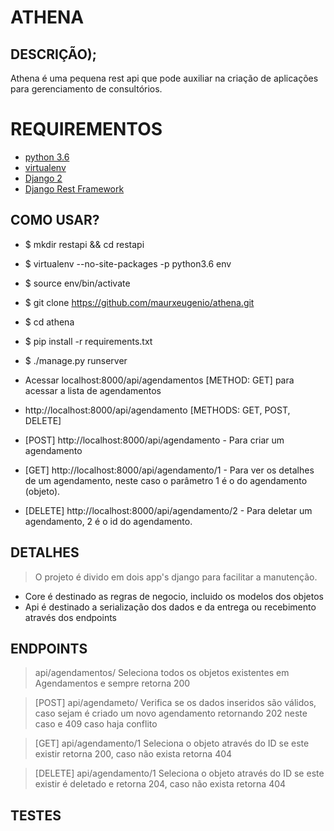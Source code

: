 # **ATHENA**

## DESCRIÇÃO);
Athena é uma pequena rest api que pode auxiliar na criação de aplicações para gerenciamento de consultórios.

# REQUIREMENTOS
- [python 3.6](https://www.python.org/)
- [virtualenv](https://virtualenv.pypa.io/en/stable/)
- [Django 2](https://www.djangoproject.com/)
- [Django Rest Framework](http://www.django-rest-framework.org/)

## COMO USAR?
- $ mkdir restapi && cd restapi
- $ virtualenv --no-site-packages -p python3.6 env
- $ source env/bin/activate
- $ git clone https://github.com/maurxeugenio/athena.git
- $ cd athena
- $ pip install -r requirements.txt
- $ ./manage.py runserver
- Acessar localhost:8000/api/agendamentos [METHOD: GET] para acessar a lista de agendamentos

- http://localhost:8000/api/agendamento [METHODS: GET, POST, DELETE]
- [POST] http://localhost:8000/api/agendamento - Para criar um agendamento
- [GET]  http://localhost:8000/api/agendamento/1 - Para ver os detalhes de um agendamento, neste caso o parâmetro 1 é o
<id> do agendamento (objeto).
- [DELETE] http://localhost:8000/api/agendamento/2 - Para deletar um agendamento, 2 é o id do agendamento.

## DETALHES
> O projeto é divido em dois app's django para facilitar a manutenção.
- Core é destinado as regras de negocio, incluido os modelos dos objetos
- Api é destinado a serialização dos dados e da entrega ou recebimento através dos endpoints

## ENDPOINTS
> api/agendamentos/ Seleciona todos os objetos existentes em Agendamentos e sempre retorna 200

> [POST] api/agendameto/ Verifica se os dados inseridos são válidos, caso sejam é criado um novo agendamento retornando
202 neste caso e 409 caso haja conflito

> [GET] api/agendamento/1 Seleciona o objeto através do ID se este existir retorna 200, caso não exista retorna 404

> [DELETE] api/agendamento/1 Seleciona o objeto através do ID se este existir é deletado e retorna 204, caso não exista
 retorna 404 

## TESTES

## 